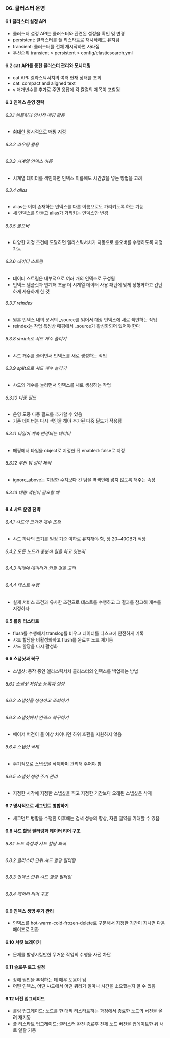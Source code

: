 ### 06. 클러스터 운영 

#### 6.1 클러스터 설정 API
- 클러스터 설정 API는 클러스터와 관련된 설정을 확인 및 변경 
- persistent: 클러스터를 풀 리스타트로 재시작해도 유지됨
- transient: 클러스터를 전체 재시작하면 사라짐 
- 우선순위 transient > persistent > config/elasticsearch.yml

#### 6.2 cat API를 통한 클러스터 관리와 모니터링
- cat API: 엘라스틱서치의 여러 현재 상태를 조회
- cat: compact and aligned text
- v 매개변수를 추가로 주면 응답에 각 칼럼의 제목이 포함됨 

#### 6.3 인덱스 운영 전략
###### 6.3.1 템플릿과 명시적 매핑 활용
- 최대한 명시적으로 매핑 지정
###### 6.3.2 라우팅 활용
###### 6.3.3 시계열 인덱스 이름
- 시계열 데이터를 색인하면 인덱스 이름에도 시간값을 넣는 방법을 고려 
###### 6.3.4 alias
- alias는 이미 존재하는 인덱스를 다른 이름으로도 가리키도록 하는 기능 
- 새 인덱스를 만들고 alias가 가리키는 인덱스만 변경 
###### 6.3.5 롤오버 
- 다양한 지정 조건에 도달하면 엘라스틱서치가 자동으로 롤오버를 수행하도록 지정 가능
###### 6.3.6 데이터 스트림
- 데이터 스트림은 내부적으로 여러 개의 인덱스로 구성됨 
- 인덱스 템플릿과 연계해 조금 더 시계열 데이터 사용 패턴에 맞게 정형화하고 간단하게 사용하게 한 것 
###### 6.3.7 reindex
- 원본 인덱스 내의 문서의 _source를 읽어서 대상 인덱스에 새로 색인하는 작업 
- reindex는 작업 특성상 매핑에서 _source가 활성화되어 있어야 한다 
###### 6.3.8 shrink로 샤드 개수 줄이기
- 샤드 개수를 줄이면서 인덱스를 새로 생성하는 작업 
###### 6.3.9 split으로 샤드 개수 늘리기
- 샤드의 개수를 늘리면서 인덱스를 새로 생성하는 작업 
###### 6.3.10 다중 필드 
- 운영 도중 다중 필드를 추가할 수 있음 
- 기존 데이터는 다시 색인을 해야 추가된 다중 필드가 적용됨
###### 6.3.11 타입이 계속 변경되는 데이터
- 매핑에서 타입을 object로 지정한 뒤 enabled: false로 지정 
###### 6.3.12 루씬 텀 길이 제약
- ignore_above는 지정한 수치보다 긴 텀을 역색인에 넣지 않도록 해주는 속성 
###### 6.3.13 대량 색인이 필요할 때 

#### 6.4 샤드 운영 전략
###### 6.4.1 샤드의 크기와 개수 조정
- 샤드 하나의 크기를 일정 기준 이하로 유지해야 함, 당 20~40GB가 적당
###### 6.4.2 모든 노드가 충분히 일을 하고 잇는지 
###### 6.4.3 미래에 데이터가 커질 것을 고려
###### 6.4.4 테스트 수행
- 실제 서비스 조건과 유사한 조건으로 테스트를 수행하고 그 결과를 참고해 개수를 지정하자 

#### 6.5 롤링 리스타트
- flush를 수행해서 translog를 비우고 데이터를 디스크에 안전하게 기록 
- 샤드 할당을 비활성화하고 flush를 완료후 노드 재기동
- 샤드 할당을 다시 활성화 

#### 6.6 스냅샷과 복구
- 스냅샷: 동작 중인 엘라스틱서치 클러스터의 인덱스를 백업하는 방법
###### 6.6.1 스냅샷 저장소 등록과 설정
###### 6.6.2 스냅샷을 생성하고 조회하기 
###### 6.6.3 스냅샷에서 인덱스 복구하기
- 메이저 버전이 둘 이상 차이나면 하위 호환을 지원하지 않음 
###### 6.6.4 스냅샷 삭제
- 주기적으로 스냅샷을 삭제하며 관리해 주어야 함
###### 6.6.5 스냅샷 생명 주기 관리
- 지정한 시각에 지정한 스냅샷을 찍고 지정한 기간보다 오래된 스냅샷은 삭제 

#### 6.7 명시적으로 세그먼트 병합하기
- 세그먼트 병합을 수행한 이후에는 검색 성능의 향상, 자원 절약을 기대할 수 있음

#### 6.8 샤드 할당 필터링과 데이터 티어 구조
###### 6.8.1 노드 속성과 샤드 할당 의식 
###### 6.8.2 클러스터 단위 샤드 할당 필터링
###### 6.8.3 인덱스 단위 샤드 할당 필터링
###### 6.8.4 데이터 티어 구조

#### 6.9 인덱스 생명 주기 관리 
- 인덱스를 hot-warm-cold-frozen-delete로 구분해서 지정한 기간이 지나면 다음 페이즈로 전환 

#### 6.10 서킷 브레이커
- 문제를 발생시킬만한 무거운 작업의 수행을 사전 차단 

#### 6.11 슬로우 로그 설정
- 장애 원인을 추적하는 데 매우 도움이 됨 
- 어떤 인덱스, 어떤 샤드에서 어떤 쿼리가 얼마나 시간을 소요했는지 알 수 있음 

#### 6.12 버전 업그레이드 
- 롤링 업그레이드: 노드를 한 대씩 리스타트하는 과정에서 종료한 노드의 버전을 올려 재기동 
- 풀 리스타트 업그레이드: 클러스터 완전 종료후 전체 노드 버전을 업데이트한 뒤 새로 일괄 기동 